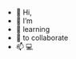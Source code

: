 - 👋 Hi, 
- 👀 I’m 
- 🌱 learning
- 💞️ to collaborate
- 📫 💻

<!---
juinki/juinki is a ✨ special ✨ repository because its `README.md` (this file) appears on your GitHub profile.
You can click the Preview link to take a look at your changes.
--->
